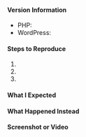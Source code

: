 <!--
Thanks for contributing&mdash;you rock!

Please note:
- These comments won't show up when you submit the issue.
- Please choose a descriptive title (e.g., "Typo in readme").
- Almost everything is optional, but please try to provide as many details as possible.
- If requesting a new feature, please explain why you'd like to see it added.
-->

#### Version Information

- PHP: 
- WordPress: 

#### Steps to Reproduce

1. 
1. 
1. 

#### What I Expected



#### What Happened Instead



#### Screenshot or Video


